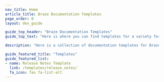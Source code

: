 ```yaml
---
nav_title: Home
article_title: Braze Documentation Templates
page_order: 0
layout: dev_guide

guide_top_header: "Braze Documentation Templates"
guide_top_text: "Here is where you can find templates for a variety for Braze documentation use cases."

description: "Here is a collection of documentation templates for Braze employees to use."

guide_featured_title: "Templates"
guide_featured_list:
- name: Release Notes Template
  link: /templates/release_notes/
  fa_icon: fas fa-list-alt
---
```

<br><br>
